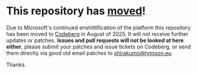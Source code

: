 # This repository has [moved](https://shirakumo.org/projects/sf3.ksy)!
Due to Microsoft's continued enshittification of the platform this repository has been moved to [Codeberg](https://shirakumo.org/projects/sf3.ksy) in August of 2025. It will not receive further updates or patches. **Issues and pull requests will not be looked at here either**, please submit your patches and issue tickets on Codeberg, or send them directly via good old email patches to [shirakumo@tymoon.eu](mailto:shirakumo@tymoon.eu).

Thanks.